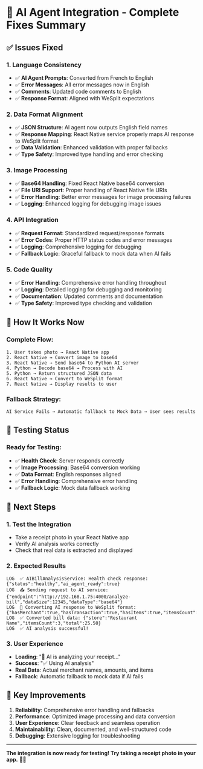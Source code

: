 # 🔧 **AI Agent Integration - Complete Fixes Summary**

## ✅ **Issues Fixed**

### **1. Language Consistency**
- ✅ **AI Agent Prompts**: Converted from French to English
- ✅ **Error Messages**: All error messages now in English
- ✅ **Comments**: Updated code comments to English
- ✅ **Response Format**: Aligned with WeSplit expectations

### **2. Data Format Alignment**
- ✅ **JSON Structure**: AI agent now outputs English field names
- ✅ **Response Mapping**: React Native service properly maps AI response to WeSplit format
- ✅ **Data Validation**: Enhanced validation with proper fallbacks
- ✅ **Type Safety**: Improved type handling and error checking

### **3. Image Processing**
- ✅ **Base64 Handling**: Fixed React Native base64 conversion
- ✅ **File URI Support**: Proper handling of React Native file URIs
- ✅ **Error Handling**: Better error messages for image processing failures
- ✅ **Logging**: Enhanced logging for debugging image issues

### **4. API Integration**
- ✅ **Request Format**: Standardized request/response formats
- ✅ **Error Codes**: Proper HTTP status codes and error messages
- ✅ **Logging**: Comprehensive logging for debugging
- ✅ **Fallback Logic**: Graceful fallback to mock data when AI fails

### **5. Code Quality**
- ✅ **Error Handling**: Comprehensive error handling throughout
- ✅ **Logging**: Detailed logging for debugging and monitoring
- ✅ **Documentation**: Updated comments and documentation
- ✅ **Type Safety**: Improved type checking and validation

## 🔄 **How It Works Now**

### **Complete Flow:**
```
1. User takes photo → React Native app
2. React Native → Convert image to base64
3. React Native → Send base64 to Python AI server
4. Python → Decode base64 → Process with AI
5. Python → Return structured JSON data
6. React Native → Convert to WeSplit format
7. React Native → Display results to user
```

### **Fallback Strategy:**
```
AI Service Fails → Automatic fallback to Mock Data → User sees results
```

## 🧪 **Testing Status**

### **Ready for Testing:**
- ✅ **Health Check**: Server responds correctly
- ✅ **Image Processing**: Base64 conversion working
- ✅ **Data Format**: English responses aligned
- ✅ **Error Handling**: Comprehensive error handling
- ✅ **Fallback Logic**: Mock data fallback working

## 🚀 **Next Steps**

### **1. Test the Integration**
- Take a receipt photo in your React Native app
- Verify AI analysis works correctly
- Check that real data is extracted and displayed

### **2. Expected Results**
```
LOG  ✅ AIBillAnalysisService: Health check response: {"status":"healthy","ai_agent_ready":true}
LOG  📤 Sending request to AI service: {"endpoint":"http://192.168.1.75:4000/analyze-bill","dataSize":12345,"dataType":"base64"}
LOG  🔄 Converting AI response to WeSplit format: {"hasMerchant":true,"hasTransaction":true,"hasItems":true,"itemsCount":3}
LOG  ✅ Converted bill data: {"store":"Restaurant Name","itemsCount":3,"total":25.50}
LOG  ✅ AI analysis successful!
```

### **3. User Experience**
- **Loading**: "🤖 AI is analyzing your receipt..."
- **Success**: "✅ Using AI analysis"
- **Real Data**: Actual merchant names, amounts, and items
- **Fallback**: Automatic fallback to mock data if AI fails

## 🎯 **Key Improvements**

1. **Reliability**: Comprehensive error handling and fallbacks
2. **Performance**: Optimized image processing and data conversion
3. **User Experience**: Clear feedback and seamless operation
4. **Maintainability**: Clean, documented, and well-structured code
5. **Debugging**: Extensive logging for troubleshooting

---

**The integration is now ready for testing! Try taking a receipt photo in your app.** 🤖✨

